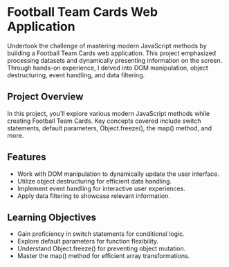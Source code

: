 # Football Team Cards Web Application

Undertook the challenge of mastering modern JavaScript methods by building a Football Team Cards web application. This project emphasized processing datasets and dynamically presenting information on the screen. Through hands-on experience, I delved into DOM manipulation, object destructuring, event handling, and data filtering.


## Project Overview

In this project, you'll explore various modern JavaScript methods while creating Football Team Cards. Key concepts covered include switch statements, default parameters, Object.freeze(), the map() method, and more.

## Features

- Work with DOM manipulation to dynamically update the user interface.
- Utilize object destructuring for efficient data handling.
- Implement event handling for interactive user experiences.
- Apply data filtering to showcase relevant information.

## Learning Objectives

- Gain proficiency in switch statements for conditional logic.
- Explore default parameters for function flexibility.
- Understand Object.freeze() for preventing object mutation.
- Master the map() method for efficient array transformations.
